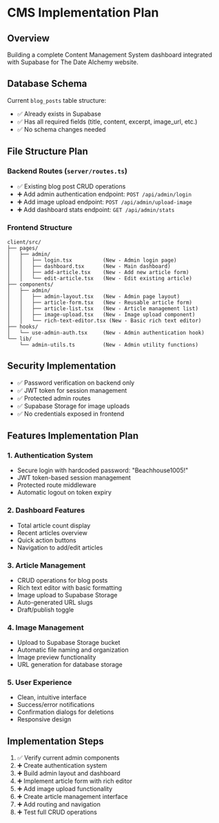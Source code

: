 # CMS Implementation Plan

## Overview
Building a complete Content Management System dashboard integrated with Supabase for The Date Alchemy website.

## Database Schema
Current `blog_posts` table structure:
- ✅ Already exists in Supabase
- ✅ Has all required fields (title, content, excerpt, image_url, etc.)
- ✅ No schema changes needed

## File Structure Plan

### Backend Routes (`server/routes.ts`)
- ✅ Existing blog post CRUD operations
- ➕ Add admin authentication endpoint: `POST /api/admin/login`
- ➕ Add image upload endpoint: `POST /api/admin/upload-image`
- ➕ Add dashboard stats endpoint: `GET /api/admin/stats`

### Frontend Structure
```
client/src/
├── pages/
│   ├── admin/
│   │   ├── login.tsx          (New - Admin login page)
│   │   ├── dashboard.tsx      (New - Main dashboard)
│   │   ├── add-article.tsx    (New - Add new article form)
│   │   └── edit-article.tsx   (New - Edit existing article)
├── components/
│   ├── admin/
│   │   ├── admin-layout.tsx   (New - Admin page layout)
│   │   ├── article-form.tsx   (New - Reusable article form)
│   │   ├── article-list.tsx   (New - Article management list)
│   │   ├── image-upload.tsx   (New - Image upload component)
│   │   └── rich-text-editor.tsx (New - Basic rich text editor)
├── hooks/
│   └── use-admin-auth.tsx     (New - Admin authentication hook)
└── lib/
    └── admin-utils.ts         (New - Admin utility functions)
```

## Security Implementation
- ✅ Password verification on backend only
- ✅ JWT token for session management
- ✅ Protected admin routes
- ✅ Supabase Storage for image uploads
- ✅ No credentials exposed in frontend

## Features Implementation Plan

### 1. Authentication System
- Secure login with hardcoded password: "Beachhouse1005!"
- JWT token-based session management
- Protected route middleware
- Automatic logout on token expiry

### 2. Dashboard Features
- Total article count display
- Recent articles overview
- Quick action buttons
- Navigation to add/edit articles

### 3. Article Management
- CRUD operations for blog posts
- Rich text editor with basic formatting
- Image upload to Supabase Storage
- Auto-generated URL slugs
- Draft/publish toggle

### 4. Image Management
- Upload to Supabase Storage bucket
- Automatic file naming and organization
- Image preview functionality
- URL generation for database storage

### 5. User Experience
- Clean, intuitive interface
- Success/error notifications
- Confirmation dialogs for deletions
- Responsive design

## Implementation Steps
1. ✅ Verify current admin components
2. ➕ Create authentication system
3. ➕ Build admin layout and dashboard
4. ➕ Implement article form with rich editor
5. ➕ Add image upload functionality
6. ➕ Create article management interface
7. ➕ Add routing and navigation
8. ➕ Test full CRUD operations